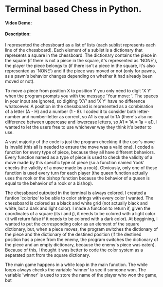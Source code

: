 # Terminal based Chess in Python.
#### Video Demo:  <URL HERE>
#### Description:
  I represented the chessboard as a list of lists (each sublist represents each line of the chessboard). 
Each element of a sublist is a dictionary that represents a square in the chessboard.
The dictionary contains the piece in the square (if there is not a piece in the square, it's represented as 'NONE'),
the player the piece belongs to (if there isn't a piece in the square, it's also represented as 'NONE') and
if the piece was moved or not (only for pawns, as a pawn's behavior changes depending on whether it had already been moved or not).

  To move a piece from position X to position Y you only need to digit 'X Y' when the program prompts you with the message 'Your move: '.
The spaces in your input are ignored, so digiting 'XY' and 'X          Y' have no difference whatsoever.
A position in the chessboard is represented as a combination of a letter (A - H) and a number (1 - 8).
I coded it to consider both letter-number and number-letter as correct, so A1 is equal to 1A
(there's also no difference between uppercase and lowercase letters, so A1 = 1A = 1a = a1).
I wanted to let the users free to use whichever way they think it's better to use.

  A vast majority of the code is just the program checking if the user's move is invalid
(this all is needed to ensure the move was a valid one).
I coded a function for every type of piece, because they all have different behaviors.
Every function named as a type of piece is used to check the validity of a move made by this specific type of piece
(so a function named 'rook' checks the validity of a move made by a rook).
Obviously, only one of these function is used every turn for each player
(the queen function actually uses the rook or the bishop function because the behavior of a queen is equal to the behavior of a rook or a bishop).

  The chessboard outputed in the terminal is always colored. I created a funtion 'colorize' to be able to color strings with every color I wanted.
The chessboard is colored as a black and white grid (not actually black and white, but a dark and light color).
I made a function to return if, given the coordinates of a square (its i and j), it needs to be colored with a light color
(it will return false if it needs to be colored with a dark color).
At beggining, I wanted to put the corresponding color as an element of the square dictionary, 
but, when a piece moves, the program switches the dictionary of the piece and the dictionary of the destined position
(if the destined position has a piece from the enemy, the program switches the dictionary of the piece and an empty dictionary, because the enemy's piece was eaten).
Because of this, I thought it was better to code the color system as a separated part from the square dictionary.

  The main game happens in a while loop in the main function. The while loops always checks the variable 'winner' to see if someone won.
  The variable 'winner' is used to store the name of the player who won the game, but 
